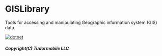 # GISLibrary
Tools for accessing and manipulating Geographic information system (GIS) data.  

[![dotnet](https://github.com/tudormobile/GISLibrary/actions/workflows/dotnet.yml/badge.svg?branch=main)](https://github.com/tudormobile/GISLibrary/actions/workflows/dotnet.yml)

##### Copyright(C) Tudormobile LLC

